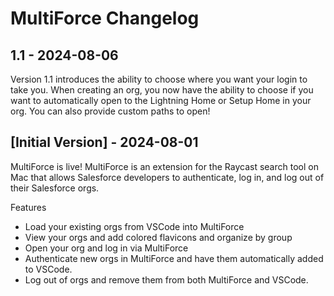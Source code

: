 # MultiForce Changelog

## 1.1 - 2024-08-06
Version 1.1 introduces the ability to choose where you want your login to take you. When creating an org, you now have the ability to choose if you want to automatically open to the Lightning Home or Setup Home in your org. You can also provide custom paths to open!

## [Initial Version] - 2024-08-01

MultiForce is live! MultiForce is an extension for the Raycast search tool on Mac that allows Salesforce developers to authenticate, log in, and log out of their Salesforce orgs.

Features

- Load your existing orgs from VSCode into MultiForce
- View your orgs and add colored flavicons and organize by group
- Open your org and log in via MultiForce
- Authenticate new orgs in MultiForce and have them automatically added to VSCode.
- Log out of orgs and remove them from both MultiForce and VSCode.